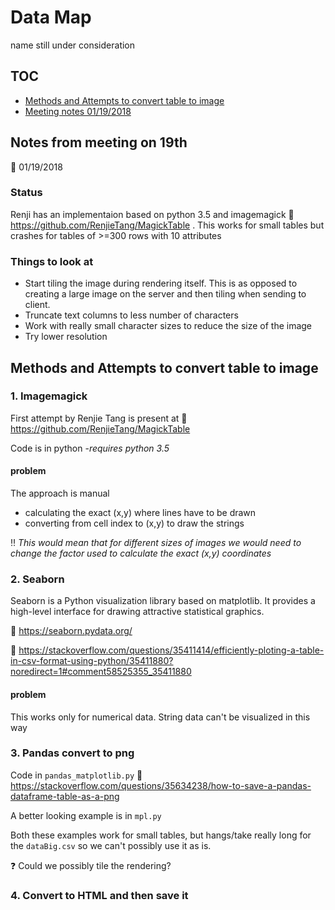 # Data Map

name still under consideration

## TOC

- [Methods and Attempts to convert table to image](#methods-and-attempts-to-convert-table-to-image)
- [Meeting notes 01/19/2018](#notes-from-meeting-on-19th)

## Notes from meeting on 19th

:date: 01/19/2018

### Status

Renji has an implementaion based on python 3.5 and imagemagick :link: https://github.com/RenjieTang/MagickTable
. This works for small tables but crashes for tables of >=300 rows with 10 attributes

### Things to look at

- Start tiling the image during rendering itself. This is as opposed to creating a large image on the server and then tiling when sending to client.
- Truncate text columns to less number of characters
- Work with really small character sizes to reduce the size of the image
- Try lower resolution

## Methods and Attempts to convert table to image

### 1. Imagemagick

First attempt by Renjie Tang is present at :link: https://github.com/RenjieTang/MagickTable

Code is in python -_requires python 3.5_

#### problem

The approach is manual

- calculating the exact (x,y) where lines have to be drawn
- converting from cell index to (x,y) to draw the strings

:bangbang: _This would mean that for different sizes of images we would need to change the factor used to calculate the exact (x,y) coordinates_

### 2. Seaborn

Seaborn is a Python visualization library based on matplotlib. It provides a high-level interface for drawing attractive statistical graphics.

:link: https://seaborn.pydata.org/

:link: https://stackoverflow.com/questions/35411414/efficiently-ploting-a-table-in-csv-format-using-python/35411880?noredirect=1#comment58525355_35411880

#### problem

This works only for numerical data. String data can't be visualized in this way

### 3. Pandas convert to png

Code in ```pandas_matplotlib.py```
:link: https://stackoverflow.com/questions/35634238/how-to-save-a-pandas-dataframe-table-as-a-png

A better looking example is in ```mpl.py```

Both these examples work for small tables, but hangs/take really long for the ```dataBig.csv``` so we can't possibly use it as is.

:question: Could we possibly tile the rendering?

### 4. Convert to HTML and then save it